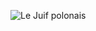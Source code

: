 ![Le Juif polonais](https://upload.wikimedia.org/wikipedia/commons/thumb/9/9c/Russian_chapel_at_Fort_Ross_%282016%29.jpg/400px-Russian_chapel_at_Fort_Ross_%282016%29.jpg)
